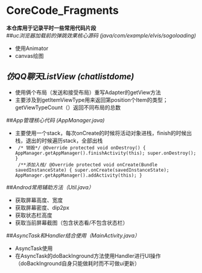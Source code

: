 # CoreCode_Fragments

**本仓库用于记录平时一些常用代码片段**<br>
##*uc浏览器加载前的弹跳效果核心源码 (java/com/example/elvis/sogoloading)* 
- 使用Animator
- canvas绘图

## *仿QQ聊天ListView   (chatlistdome)*<br>
- 使用俩个布局（发送和接受布局）重写Adapter的getView方法<br>
- 主要涉及到getItemViewType用来返回第position个Item的类型；getViewTypeCount（）返回不同布局的总数<br>

##*App管理核心代码 (AppManager.java)*
- 主要使用一个stack，每次onCreate的时候将活动对象进栈，finish的时候出栈，退出的时候遍历stack，全部出栈
- <code> /* 销毁*/
	@Override
	protected void onDestroy() {
		AppManager.getAppManager().finishActivity(this);
		super.onDestroy();
	}<br>
	/***添加入栈*/
	@Override
	protected void onCreate(Bundle savedInstanceState) {
		super.onCreate(savedInstanceState);
		AppManager.getAppManager().addActivity(this);
	}</code>

##*Androd常用辅助方法（Util.java）*
- 获取屏幕高度、宽度
- 获取屏幕密度、dip2px
- 获取状态栏高度
- 获取当前屏幕截图（包含状态看/不包含状态栏）

##*AsyncTask和Handler结合使用（MainActivity.java）*
- AsyncTask使用
- 在AsyncTask的doBackInground方法使用Handler进行UI操作（doBackInground自身只能做耗时而不可做ui更新）

